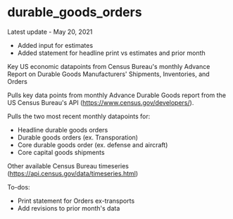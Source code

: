# durable_goods_orders

Latest update - May 20, 2021
* Added input for estimates
* Added statement for headline print vs estimates and prior month

Key US economic datapoints from Census Bureau's monthly Advance Report on Durable Goods Manufacturers' Shipments, Inventories, and Orders

Pulls key data points from monthly Advance Durable Goods report from the US Census Bureau's API (https://www.census.gov/developers/).

Pulls the two most recent monthly datapoints for:
* Headline durable goods orders
* Durable goods orders (ex. Transporation)
* Core durable goods order (ex. defense and aircraft)
* Core capital goods shipments

Other available Census Bureau timeseries (https://api.census.gov/data/timeseries.html)

To-dos:
* Print statement for Orders ex-transports
* Add revisions to prior month's data
